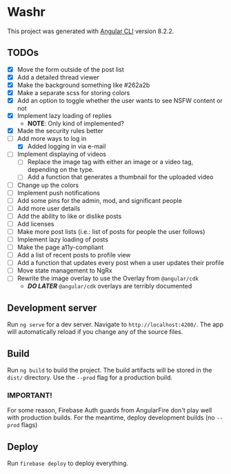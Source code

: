 # Washr

This project was generated with [Angular CLI](https://github.com/angular/angular-cli) version 8.2.2.

## TODOs

- [x] Move the form outside of the post list
- [x] Add a detailed thread viewer
- [x] Make the background something like #262a2b
- [x] Make a separate scss for storing colors
- [x] Add an option to toggle whether the user wants to see NSFW content or not
- [x] Implement lazy loading of replies
  - **NOTE**: Only kind of implemented?
- [x] Made the security rules better
- [ ] Add more ways to log in
  - [x] Added logging in via e-mail
- [ ] Implement displaying of videos
  - [ ] Replace the image tag with either an image or a video tag, depending on the type.
  - [ ] Add a function that generates a thumbnail for the uploaded video
- [ ] Change up the colors
- [ ] Implement push notifications
- [ ] Add some pins for the admin, mod, and significant people
- [ ] Add more user details
- [ ] Add the ability to like or dislike posts
- [ ] Add licenses
- [ ] Make more post lists (i.e.: list of posts for people the user follows)
- [ ] Implement lazy loading of posts
- [ ] Make the page a11y-compliant
- [ ] Add a list of recent posts to profile view
- [ ] Add a function that updates every post when a user updates their profile
- [ ] Move state management to NgRx
- [ ] Rewrite the image overlay to use the Overlay from `@angular/cdk`
  - **_DO LATER_** `@angular/cdk` overlays are terribly documented

## Development server

Run `ng serve` for a dev server. Navigate to `http://localhost:4200/`. The app will automatically reload if you change any of the source files.

## Build

Run `ng build` to build the project. The build artifacts will be stored in the `dist/` directory. Use the `--prod` flag for a production build.

### IMPORTANT!

For some reason, Firebase Auth guards from AngularFire don't play well with production builds. For the meantime, deploy development builds (no `--prod` flags)

## Deploy

Run `firebase deploy` to deploy everything.
